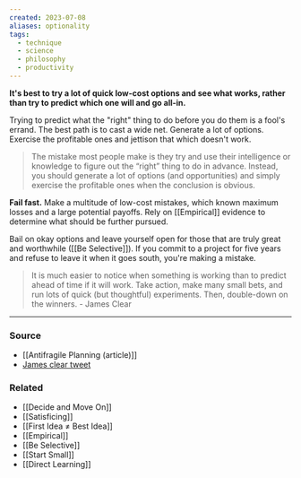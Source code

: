 ```yaml
---
created: 2023-07-08
aliases: optionality
tags:
  - technique
  - science
  - philosophy
  - productivity
---
```

**It's best to try a lot of quick low-cost options and see what works, rather than try to predict which one will and go all-in.**

Trying to predict what the "right" thing to do before you do them is a fool's errand. The best path is to cast a wide net. Generate a lot of options. Exercise the profitable ones and jettison that which doesn't work. 

> The mistake most people make is they try and use their intelligence or knowledge to figure out the “right” thing to do in advance. Instead, you should generate a lot of options (and opportunities) and simply exercise the profitable ones when the conclusion is obvious.

**Fail fast.** Make a multitude of low-cost mistakes, which known maximum losses and a large potential payoffs. Rely on [[Empirical]] evidence to determine what should be further pursued.

Bail on okay options and leave yourself open for those that are truly great and worthwhile ([[Be Selective]]). If you commit to a project for five years and refuse to leave it when it goes south, you're making a mistake.

> It is much easier to notice when something is working than to predict ahead of time if it will work. Take action, make many small bets, and run lots of quick (but thoughtful) experiments. Then, double-down on the winners. - James Clear

****
### Source
- [[Antifragile Planning (article)]]
- [James clear tweet](https://twitter.com/jamesclear/status/1171470981283450880)

### Related
- [[Decide and Move On]] 
- [[Satisficing]] 
- [[First Idea ≠ Best Idea]] 
- [[Empirical]]
- [[Be Selective]]
- [[Start Small]]
- [[Direct Learning]]